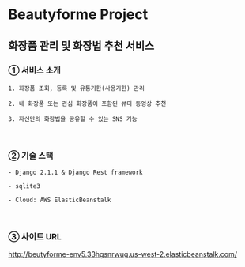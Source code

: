 # Beautyforme Project

화장품 관리 및 화장법 추천 서비스
-

### ① 서비스 소개

```
1. 화장품 조회, 등록 및 유통기한(사용기한) 관리

2. 내 화장품 또는 관심 화장품이 포함된 뷰티 동영상 추천

3. 자신만의 화장법을 공유할 수 있는 SNS 기능
```
<br>

### ② 기술 스택

```
- Django 2.1.1 & Django Rest framework

- sqlite3

- Cloud: AWS ElasticBeanstalk
```
<br>

### ③ 사이트 URL 

http://beutyforme-env5.33hgsnrwug.us-west-2.elasticbeanstalk.com/
